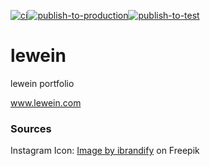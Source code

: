 [![ci](https://github.com/Balou9/lewein/workflows/ci/badge.svg)](https://github.com/Balou9/lewein/actions/workflows/ci.yml)[![publish-to-production](https://github.com/Balou9/lewein/workflows/publish-to-production/badge.svg)](https://github.com/Balou9/lewein/actions/workflows/publish-to-production.yml)[![publish-to-test](https://github.com/Balou9/lewein/workflows/publish-to-test/badge.svg)](https://github.com/Balou9/lewein/actions/workflows/publish-to-test.yml)

# lewein

lewein portfolio   

www.lewein.com

### Sources

Instagram Icon:
<a href="https://de.freepik.com/vektoren-kostenlos/instagram-neues-symbol_954290.htm#query=instagram%20logo&position=0&from_view=keyword&track=ais">Image by ibrandify</a> on Freepik
